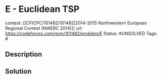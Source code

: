 # E - Euclidean TSP

contest: [[CFICPC/101482/101482|2014-2015 Northwestern European Regional Contest (NWERC 2014)]]
url: https://codeforces.com/gym/101482/problem/E
Status: #UNSOLVED
Tags: #

## Description

## Solution

